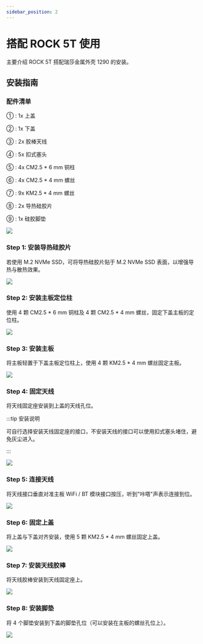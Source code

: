 ```yaml
---
sidebar_position: 2
---
```


# 搭配 ROCK 5T 使用

主要介绍 ROCK 5T 搭配瑞莎金属外壳 1290 的安装。

## 安装指南

### 配件清单

① : 1x 上盖

② : 1x 下盖

③ : 2x 胶棒天线

④ : 5x 扣式塞头

⑤ : 4x CM2.5 \* 6 mm 铜柱

⑥ : 4x CM2.5 \* 4 mm 螺丝

⑦ : 9x KM2.5 \* 4 mm 螺丝

⑧ : 2x 导热硅胶片

⑨ : 1x 硅胶脚垫

<div style={{textAlign: 'center'}}>
    <img src="/img/accessories/metal-case-1290/metal-case-1290-00.webp" style={{width: '100%', maxWidth: '1200px'}} />
</div>

### Step 1: 安装导热硅胶片

若使用 M.2 NVMe SSD，可将导热硅胶片贴于 M.2 NVMe SSD 表面，以增强导热与散热效果。

<div style={{textAlign: 'center'}}>
    <img src="/img/accessories/metal-case-1290/metal-case-1290-01.webp" style={{width: '100%', maxWidth: '1200px'}} />
</div>

### Step 2: 安装主板定位柱

使用 4 颗 CM2.5 \* 6 mm 铜柱及 4 颗 CM2.5 \* 4 mm 螺丝，固定下盖主板的定位柱。

<div style={{textAlign: 'center'}}>
    <img src="/img/accessories/metal-case-1290/metal-case-1290-02.webp" style={{width: '100%', maxWidth: '1200px'}} />
</div>

### Step 3: 安装主板

将主板轻置于下盖主板定位柱上，使用 4 颗 KM2.5 \* 4 mm 螺丝固定主板。

<div style={{textAlign: 'center'}}>
    <img src="/img/accessories/metal-case-1290/metal-case-1290-03.webp" style={{width: '100%', maxWidth: '1200px'}} />
</div>

### Step 4: 固定天线

将天线固定座安装到上盖的天线孔位。

:::tip 安装说明

可自行选择安装天线固定座的接口，不安装天线的接口可以使用扣式塞头堵住，避免灰尘进入。

:::

<div style={{textAlign: 'center'}}>
    <img src="/img/accessories/metal-case-1290/metal-case-1290-04.webp" style={{width: '100%', maxWidth: '1200px'}} />
</div>

### Step 5: 连接天线

将天线接口垂直对准主板 WiFi / BT 模块接口按压，听到"咔嗒"声表示连接到位。

<div style={{textAlign: 'center'}}>
    <img src="/img/accessories/metal-case-1290/metal-case-1290-05.webp" style={{width: '100%', maxWidth: '1200px'}} />
</div>

### Step 6: 固定上盖

将上盖与下盖对齐安装，使用 5 颗 KM2.5 \* 4 mm 螺丝固定上盖。

<div style={{textAlign: 'center'}}>
    <img src="/img/accessories/metal-case-1290/metal-case-1290-06.webp" style={{width: '100%', maxWidth: '1200px'}} />
</div>

### Step 7: 安装天线胶棒

将天线胶棒安装到天线固定座上。

<div style={{textAlign: 'center'}}>
    <img src="/img/accessories/metal-case-1290/metal-case-1290-07.webp" style={{width: '100%', maxWidth: '1200px'}} />
</div>

### Step 8: 安装脚垫

将 4 个脚垫安装到下盖的脚垫孔位（可以安装在主板的螺丝孔位上）。

<div style={{textAlign: 'center'}}>
    <img src="/img/accessories/metal-case-1290/metal-case-1290-08.webp" style={{width: '100%', maxWidth: '1200px'}} />
</div>
